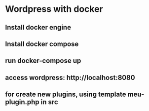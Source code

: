 # Wordpress with docker

## Install docker engine
## Install docker compose
## run docker-compose up
## access wordpress: http://localhost:8080
## for create new plugins, using template meu-plugin.php in src